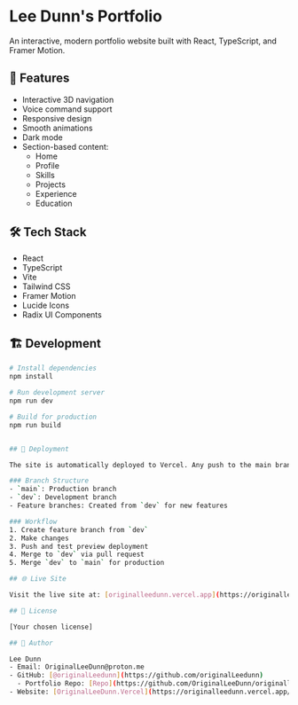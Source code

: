 # Lee Dunn's Portfolio

An interactive, modern portfolio website built with React, TypeScript, and Framer Motion.

## 🚀 Features

- Interactive 3D navigation
- Voice command support
- Responsive design
- Smooth animations
- Dark mode
- Section-based content:
  - Home
  - Profile
  - Skills
  - Projects
  - Experience
  - Education

## 🛠️ Tech Stack

- React
- TypeScript
- Vite
- Tailwind CSS
- Framer Motion
- Lucide Icons
- Radix UI Components

## 🏗️ Development
```bash
# Install dependencies
npm install

# Run development server
npm run dev

# Build for production
npm run build


## 🔄 Deployment

The site is automatically deployed to Vercel. Any push to the main branch triggers a new deployment.

### Branch Structure
- `main`: Production branch
- `dev`: Development branch
- Feature branches: Created from `dev` for new features

### Workflow
1. Create feature branch from `dev`
2. Make changes
3. Push and test preview deployment
4. Merge to `dev` via pull request
5. Merge `dev` to `main` for production

## 🌐 Live Site

Visit the live site at: [originalleedunn.vercel.app](https://originalleedunn.vercel.app/)

## 📝 License

[Your chosen license]

## 👤 Author

Lee Dunn
- Email: OriginalLeeDunn@proton.me
- GitHub: [@originalLeedunn](https://github.com/originalLeedunn)
  - Portfolio Repo: [Repo](https://github.com/OriginalLeeDunn/originalleedunn.me)
- Website: [OriginalLeeDunn.Vercel](https://originalleedunn.vercel.app/)
